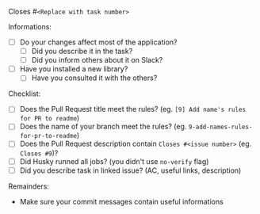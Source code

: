 Closes #`<Replace with task number>`

Informations:

- [ ] Do your changes affect most of the application?
  - [ ] Did you describe it in the task?
  - [ ] Did you inform others about it on Slack?
- [ ] Have you installed a new library?
  - [ ] Have you consulted it with the others?

Checklist:

- [ ] Does the Pull Request title meet the rules? (eg. `[9] Add name's rules for PR to readme`)
- [ ] Does the name of your branch meet the rules? (eg. `9-add-names-rules-for-pr-to-readme`)
- [ ] Does the Pull Request description contain `Closes #<issue number>` (eg. `Closes #9`)?
- [ ] Did Husky runned all jobs? (you didn't use `no-verify` flag)
- [ ] Did you describe task in linked issue? (AC, useful links, description)

Remainders:

- Make sure your commit messages contain useful informations
